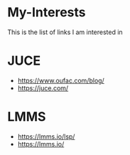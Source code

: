 # My-Interests
This is the list of links I am interested in

# JUCE
- https://www.oufac.com/blog/
- https://juce.com/

# LMMS
- https://lmms.io/lsp/
- https://lmms.io/
